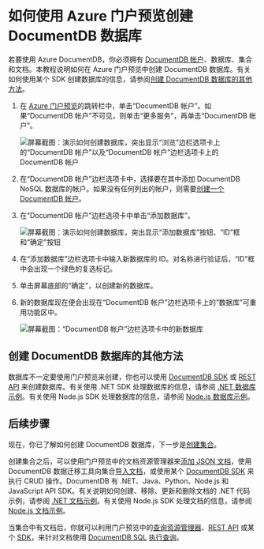 <properties 
	pageTitle="如何在 DocumentDB 中创建数据库 | Azure" 
	description="了解如何使用在线服务门户预览为 Azure DocumentDB 创建运行速度飞快且可全局缩放的 NoSQL 数据库。" 
	keywords="如何创建数据库" 
	services="documentdb" 
	authors="mimig1" 
	manager="jhubbard" 
	editor="monicar" 
	documentationCenter=""/>

<tags 
	ms.service="documentdb" 
	ms.date="08/15/2016" 
	wacn.date="09/12/2016"/>  


# 如何使用 Azure 门户预览创建 DocumentDB 数据库


若要使用 Azure DocumentDB，你必须拥有 [DocumentDB 帐户](/documentation/articles/documentdb-create-account/)、数据库、集合和文档。本教程说明如何在 Azure 门户预览中创建 DocumentDB 数据库。有关如何使用某个 SDK 创建数据库的信息，请参阅[创建 DocumentDB 数据库的其他方法](#other-ways-to-create-a-documentdb-database)。

1.  在 [Azure 门户预览](https://portal.azure.cn/)的跳转栏中，单击“DocumentDB 帐户”。如果“DocumentDB 帐户”不可见，则单击“更多服务”，再单击“DocumentDB 帐户”。


    ![屏幕截图：演示如何创建数据库，突出显示“浏览”边栏选项卡上的“DocumentDB 帐户”以及“DocumentDB 帐户”边栏选项卡上的 DocumentDB 帐户](./media/documentdb-create-database/docdb-database-creation-1-2.png)

2.  在“DocumentDB 帐户”边栏选项卡中，选择要在其中添加 DocumentDB NoSQL 数据库的帐户。如果没有任何列出的帐户，则需要[创建一个 DocumentDB 帐户](/documentation/articles/documentdb-create-account/)。

3. 在“DocumentDB 帐户”边栏选项卡中单击“添加数据库”。

    ![屏幕截图：演示如何创建数据库，突出显示“添加数据库”按钮、“ID”框和“确定”按钮](./media/documentdb-create-database/docdb-database-creation-3-5.png)  


4. 在“添加数据库”边栏选项卡中输入新数据库的 ID。对名称进行验证后，“ID”框中会出现一个绿色的复选标记。

5. 单击屏幕底部的“确定”，以创建新的数据库。

6. 新的数据库现在便会出现在“DocumentDB 帐户”边栏选项卡上的“数据库”可重用功能区中。
 
	![屏幕截图：“DocumentDB 帐户”边栏选项卡中的新数据库](./media/documentdb-create-database/docdb-database-creation-6.png)  


## 创建 DocumentDB 数据库的其他方法

数据库不一定要使用门户预览来创建，你也可以使用 [DocumentDB SDK](/documentation/articles/documentdb-sdk-dotnet/) 或 [REST API](https://msdn.microsoft.com/zh-cn/library/mt489072.aspx) 来创建数据库。有关使用 .NET SDK 处理数据库的信息，请参阅 [.NET 数据库示例](/documentation/articles/documentdb-dotnet-samples#database-examples)。有关使用 Node.js SDK 处理数据库的信息，请参阅 [Node.js 数据库示例](/documentation/articles/documentdb-nodejs-samples#database-examples)。

## 后续步骤

现在，你已了解如何创建 DocumentDB 数据库，下一步是[创建集合](/documentation/articles/documentdb-create-collection/)。

创建集合之后，可以使用门户预览中的文档资源管理器来[添加 JSON 文档](/documentation/articles/documentdb-view-json-document-explorer/)，使用 DocumentDB 数据迁移工具向集合[导入文档](/documentation/articles/documentdb-import-data/)，或使用某个 [DocumentDB SDK](/documentation/articles/documentdb-sdk-dotnet/) 来执行 CRUD 操作。DocumentDB 有 .NET、Java、Python、Node.js 和 JavaScript API SDK。有关说明如何创建、移除、更新和删除文档的 .NET 代码示例，请参阅 [.NET 文档示例](/documentation/articles/documentdb-dotnet-samples/#document-examples)。有关使用 Node.js SDK 处理文档的信息，请参阅 [Node.js 文档示例](/documentation/articles/documentdb-nodejs-samples/#document-examples)。

当集合中有文档后，你就可以利用门户预览中的[查询资源管理器](/documentation/articles/documentdb-query-collections-query-explorer/)、[REST API](https://msdn.microsoft.com/library/azure/dn781481.aspx) 或某个 [SDK](/documentation/articles/documentdb-sdk-dotnet/)，来针对文档使用 [DocumentDB SQL](/documentation/articles/documentdb-sql-query/) [执行查询](/documentation/articles/documentdb-sql-query/#executing-sql-queries)。

<!---HONumber=Mooncake_0905_2016-->